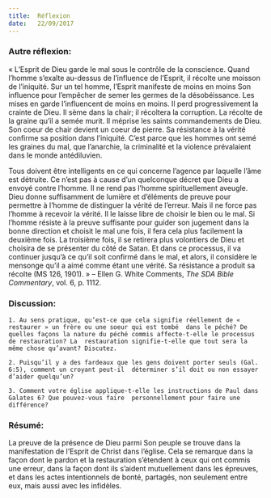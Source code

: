 ```yaml
---
title:  Réflexion
date:   22/09/2017
---
```


### Autre réflexion: 

« L’Esprit de Dieu garde le mal sous le contrôle de la conscience. Quand l’homme s’exalte au-dessus de  l’influence de l’Esprit, il récolte une moisson de l’iniquité. Sur un tel homme, l’Esprit manifeste de moins en  moins Son influence pour l’empêcher de semer les germes de la désobéissance. Les mises en garde  l’influencent de moins en moins. Il perd progressivement la crainte de Dieu. Il sème dans la chair; il récoltera la  corruption. La récolte de la graine qu’il a semée murit. Il méprise les saints commandements de Dieu. Son  coeur de chair devient un coeur de pierre. Sa résistance à la vérité confirme sa position dans l’iniquité. C’est parce que les hommes ont semé les graines du mal, que l’anarchie, la criminalité et la violence prévalaient  dans le monde antédiluvien. 

Tous doivent être intelligents en ce qui concerne l’agence par laquelle l’âme est détruite. Ce n’est pas à cause  d’un quelconque décret que Dieu a envoyé contre l’homme. Il ne rend pas l’homme spirituellement aveugle. Dieu donne suffisamment de lumière et d’éléments de preuve pour permettre à l’homme de distinguer la vérité  de l’erreur. Mais il ne force pas l’homme à recevoir la vérité. Il le laisse libre de choisir le bien ou le mal. Si  l’homme résiste à la preuve suffisante pour guider son jugement dans la bonne direction et choisit le mal une  fois, il fera cela plus facilement la deuxième fois. La troisième fois, il se retirera plus volontiers de Dieu et  choisira de se présenter du côté de Satan. Et dans ce processus, il va continuer jusqu’à ce qu’il soit confirmé  dans le mal, et alors, il considère le mensonge qu’il a aimé comme étant une vérité. Sa résistance a produit sa  récolte (MS 126, 1901). » – Ellen G. White Comments, *The SDA Bible Commentary*, vol. 6, p. 1112. 

### Discussion:

`1. Au sens pratique, qu’est-ce que cela signifie réellement de « restaurer » un frère ou une soeur qui est tombé  dans le péché? De quelles façons la nature du péché commis affecte-t-elle le processus de restauration? La  restauration signifie-t-elle que tout sera la même chose qu’avant? Discutez.`

`2. Puisqu’il y a des fardeaux que les gens doivent porter seuls (Gal. 6:5), comment un croyant peut-il  déterminer s’il doit ou non essayer d’aider quelqu’un?`

`3. Comment votre église applique-t-elle les instructions de Paul dans Galates 6? Que pouvez-vous faire  personnellement pour faire une différence?`
 
### Résumé: 

La preuve de la présence de Dieu parmi Son peuple se trouve dans la manifestation de l’Esprit de Christ dans  l’église. Cela se remarque dans la façon dont le pardon et la restauration s’étendent à ceux qui ont commis une  erreur, dans la façon dont ils s’aident mutuellement dans les épreuves, et dans les actes intentionnels de bonté,  partagés, non seulement entre eux, mais aussi avec les infidèles. 
